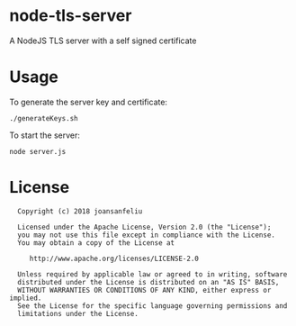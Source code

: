 # node-tls-server
A NodeJS TLS server with a self signed certificate

# Usage
To generate the server key and certificate:
```
./generateKeys.sh
```

To start the server:
```
node server.js
```

# License
```
  Copyright (c) 2018 joansanfeliu

  Licensed under the Apache License, Version 2.0 (the "License");
  you may not use this file except in compliance with the License.
  You may obtain a copy of the License at

     http://www.apache.org/licenses/LICENSE-2.0

  Unless required by applicable law or agreed to in writing, software
  distributed under the License is distributed on an "AS IS" BASIS,
  WITHOUT WARRANTIES OR CONDITIONS OF ANY KIND, either express or implied.
  See the License for the specific language governing permissions and
  limitations under the License.
  ```
